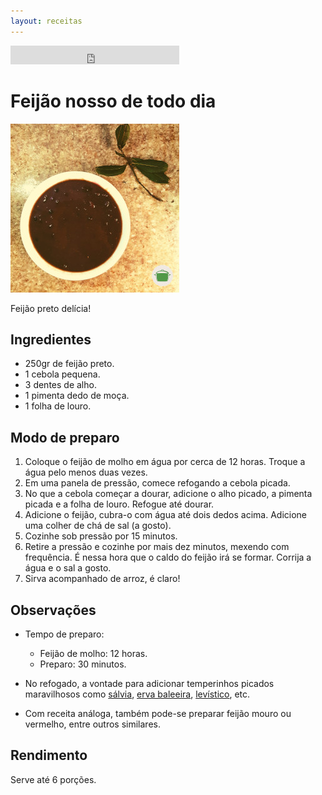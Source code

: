 ```yaml
---
layout: receitas
---
```


<iframe src="https://archive.org/embed/feijao_nosso_de_todo_dia" width="270" height="30" frameborder="0" webkitallowfullscreen="true" mozallowfullscreen="true" allowfullscreen></iframe>

# Feijão nosso de todo dia

![Imagem: Tigela servida com uma porção do feijão nosso de todo dia.](./feijao_nosso_de_todo_dia.jpg)

Feijão preto delícia! <i class="fas fa-laugh"></i>

## Ingredientes

* 250gr de feijão preto.
* 1 cebola pequena.
* 3 dentes de alho.
* 1 pimenta dedo de moça. <i class="fas fa-pepper-hot"></i>
* 1 folha de louro.

## Modo de preparo

1. Coloque o feijão de molho em água por cerca de 12 horas. Troque a água pelo menos duas vezes.
2. Em uma panela de pressão, comece refogando a cebola picada.
3. No que a cebola começar a dourar, adicione o alho picado, a pimenta picada e a folha de louro. Refogue até dourar.
4. Adicione o feijão, cubra-o com água até dois dedos acima. Adicione uma colher de chá de sal (a gosto).
5. Cozinhe sob pressão por 15 minutos.
6. Retire a pressão e cozinhe por mais dez minutos, mexendo com frequência. É nessa hora que o caldo do feijão irá se formar. Corrija a água e o sal a gosto.
7. Sirva acompanhado de arroz, é claro! <i class="fas fa-laugh-wink"></i> 

## Observações

* Tempo de preparo: 
  * Feijão de molho: 12 horas.
  * Preparo: 30 minutos.

* No refogado, a vontade para adicionar temperinhos picados maravilhosos como [sálvia](https://pt.wikipedia.org/wiki/Salvia_officinalis), [erva baleeira](https://pt.wikipedia.org/wiki/Cordia_verbenacea), [levístico](https://pt.wikipedia.org/wiki/Lev%C3%ADstico), etc.

* Com receita análoga, também pode-se preparar feijão mouro ou vermelho, entre outros similares. 

## Rendimento

Serve até 6 porções.
